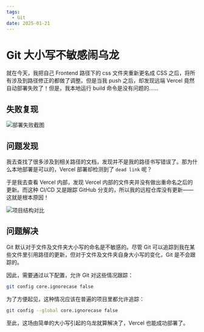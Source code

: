 ```yaml
---
tags:
  - Git
date: 2025-01-21
---
```


# Git 大小写不敏感闹乌龙

就在今天，我把自己 Frontend 路径下的 css 文件夹重新更名成 CSS 之后，将所有涉及到路径修正的都做了调整。但是当我 push 之后，却发现远端 Vercel 竟然自动部署失败了！但是，我本地运行 build 命令是没有问题的……

## 失败复现

![部署失败截图](https://blog-1328542955.cos.ap-shanghai.myqcloud.com/git-ignorecase-2.png)

## 问题发现

我去查找了很多涉及到相关路径的文档，发现并不是我的路径书写错误了。那为什么本地部署是可以的，Vercel 部署却检测到了 `dead link`
呢？

于是我去查看 Vercel 内部，发现 Vercel 内部的文件夹并没有做出重命名之后的更新。而这种 CI/CD 又是跟踪 GitHub 分支的，所以我的远程仓库没有更新——这就是根本原因！

![项目结构对比](https://blog-1328542955.cos.ap-shanghai.myqcloud.com/git-ignorecase-1.png)

## 问题解决

Git 默认对于文件及文件夹大小写的命名是不敏感的。尽管 Git 可以追踪到我在某些文件里引用路径的更新，但对于文件及文件夹自身大小写的变化，Git 是不会跟踪的。

因此，需要通过以下配置，允许 Git 对这些情况跟踪：

```Bash
git config core.ignorecase false
```

为了方便起见，这种情况应该在普遍的项目里都允许追踪：

```Bash
git config --global core.ignorecase false
```

至此，这场由简单的大小写引起的乌龙就算解决了，Vercel 也能成功部署了。
